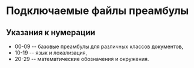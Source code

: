 # Подключаемые файлы преамбулы

## Указания к нумерации

+ 00-09 -- базовые преамбулы для различных классов документов,
+ 10-19 -- язык и локализация,
+ 20-29 -- математические обозначения и окружения.